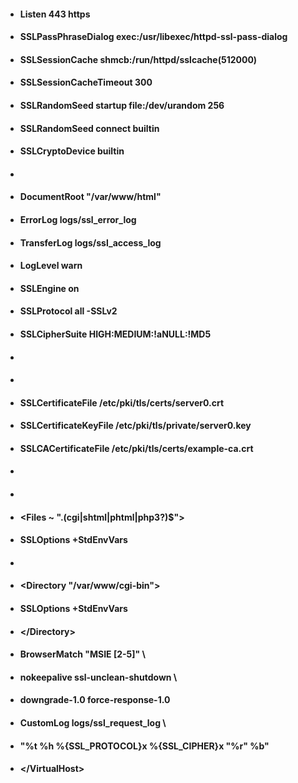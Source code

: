 - ####  Listen 443 https
- ####  SSLPassPhraseDialog exec:/usr/libexec/httpd-ssl-pass-dialog
- ####  SSLSessionCache         shmcb:/run/httpd/sslcache(512000)
- ####  SSLSessionCacheTimeout  300
- ####  SSLRandomSeed startup file:/dev/urandom  256
- ####  SSLRandomSeed connect builtin
- ####  SSLCryptoDevice builtin
- ####  <VirtualHost _default_:443>
- ####  DocumentRoot "/var/www/html"
- ####  ErrorLog logs/ssl_error_log
- ####  TransferLog logs/ssl_access_log
- ####  LogLevel warn
- ####  SSLEngine on
- ####  SSLProtocol all -SSLv2
- ####  SSLCipherSuite HIGH:MEDIUM:!aNULL:!MD5
- ####  
- ####  ######################################################
- ####  SSLCertificateFile /etc/pki/tls/certs/server0.crt
- ####  SSLCertificateKeyFile /etc/pki/tls/private/server0.key
- ####  SSLCACertificateFile /etc/pki/tls/certs/example-ca.crt
- ####  ######################################################
- ####  
- ####  <Files ~ "\.(cgi|shtml|phtml|php3?)$">
- ####      SSLOptions +StdEnvVars
- ####  </Files>
- ####  <Directory "/var/www/cgi-bin">
- ####      SSLOptions +StdEnvVars
- ####  \<\/Directory\>
- ####  BrowserMatch "MSIE [2-5]" \
- ####           nokeepalive ssl-unclean-shutdown \
- ####           downgrade-1.0 force-response-1.0
- ####  CustomLog logs/ssl_request_log \
- ####            "%t %h %{SSL_PROTOCOL}x %{SSL_CIPHER}x \"%r\" %b"
- ####  \<\/VirtualHost\>                                  
